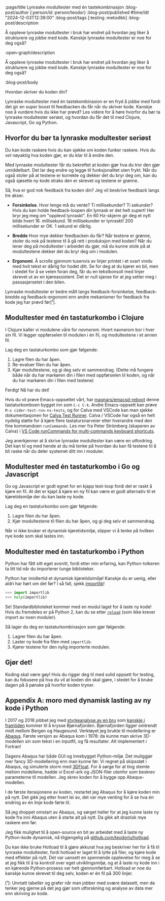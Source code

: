:page/title Lynraske modultester med én tastekombinasjon
:blog-post/author {:person/id :person/teodor}
:blog-post/published #time/ldt "2024-12-03T12:39:00"
:blog-post/tags [:testing :metodikk]
:blog-post/description

Å oppleve lynraske modultester i bruk har endret på hvordan jeg liker å strukturere og jobbe med kode.
Kanskje lynraske modultester er noe for deg også?

:open-graph/description

Å oppleve lynraske modultester i bruk har endret på hvordan jeg liker å strukturere og jobbe med kode.
Kanskje lynraske modultester er noe for deg også?

:blog-post/body

Hvordan skriver du koden din?

Lynraske modultester med én tastekombinasion er en fryd å jobbe med fordi det gir en super boost til feedbacken du får når du skriver kode.
Kanskje noe å vurdere hvis du ikke har prøvd?
Les videre for å høre hvorfor du bør ta lynraske modultester seriøst, og hvordan du får det til med Clojure, Javascript, Go og Python.

## Hvorfor du bør ta lynraske modultester seriøst

Du kan kode raskere hvis du kan sjekke om koden funker raskere.
Hvis du _vet_ nøyaktig hva koden gjør, er du klar til å endre den.

Med lynraske modultester får du bekreftet at koden gjør hva du tror den gjør
umiddelbart.
Det lar deg endre og legge til funksjonalitet uten frykt.
Når du også stoler på at testene er korrekte og dekker det du bryr deg om, kan
du også sjøsette ny kode straks den er skrevet og testene er grønne.

Så, hva er god nok feedback fra koden din?
Jeg vil beskrive feedback langs tre akser.

- **Forsinkelse**.
  Hvor lenge må du vente?
  Ti millisekunder? Ti sekunder?
  Hvis du kan holde feedback-loopen din lynrask er det helt supert!
  Her bryr jeg meg om "opplevd lynraskt".
  En 60 Hz-skjerm gir deg et nytt bilde hvert 16. millisekund.
  16 millisekunder er lynraskt!
  200 millisekunder er OK.
  1 sekund er dårlig.

- **Bredde**
  Hvor mye dekker feedbacken du får?
  Når testene er grønne, stoler du nok på testene til å gå rett i produksjon med
  koden?
  Når du lener deg på modultester i arbeidet du gjør, må du kunne stole på at
  modultestene dekker det du bryr deg om i modulen.

- **Ergonomi**.
  Å scrolle gjennom tusenvis av linjer printet i et svart vindu med hvit tekst er dårlig for hodet ditt.
  Se for deg at du kjører en bil, men i stedet for å se veien foran deg, får du
  en tekstkonsoll med linjer skrevet ut av en kjøreassistent.
  Det er null sjanse for at jeg setter meg i passasjersetet i den bilen.

Lynraske modultester er bedre målt langs feedback-forsinkelse, feedback-bredde
og feedback-ergonomi enn andre mekanismer for feedback fra kode jeg har prøvd
før[¹].

## Modultester med én tastaturkombo i Clojure

I Clojure kaller vi modulene våre for _navnerom_.
Hvert navnerom bor i hver sin fil.
Vi legger oppførselen til modulen i én fil, og modultestene i et annen fil.

Lag deg en tastaturkombo som gjør følgende:

1. Lagre filen du har åpen.
2. Re-evaluer filen du har åpen.
3. Kjør modultestene, og gi deg selv et sammendrag.
   (Dette må fungere både når du har markøren din i filen med oppførselen til
   koden, og når du har markøren din i filen med testene)

Ferdig!
Nå har du det!

Hvis du vil prøve Emacs-oppsettet vårt, har [magnars/emacsd-reboot] denne tastaturkomboen bygget inn som `C-c C-k`.
Andre Emacs-oppsett kan prøve `M-x cider-test-run-ns-tests`, og for Calva med VSCode kan man sjekke dokumentasjonen for [Calva Test Runner].
Calva / VSCode har også en helt nydelig støtte for å kjøre flere tastatursnarveier etter hverandre med den fine kommandoen `runCommands`.
Les mer fra Peter Strömberg (skaperen av Calva) i [VS Code runCommands for multi-commands keyboard shortcuts].

[magnars/emacsd-reboot]: https://github.com/magnars/emacsd-reboot
[Calva Test Runner]: https://calva.io/test-runner
[VS Code runCommands for multi-commands keyboard shortcuts]: https://blog.agical.se/en/posts/vs-code-runcommands-for-multi-commands-keyboard-shortcuts/

Jeg anerkjenner at å skrive lynraske modultester kan være en utfordring.
Det kan til og med hende at du må tenke på hvordan du kan få testene til å bli
raske når du deler systemet ditt inn i moduler.

## Modultester med én tastaturkombo i Go og Javascript

Go og Javascript er godt egnet for en kjapp test-loop fordi det er raskt å kjøre
en fil.
At det er kjapt å kjøre en ny fil kan være et godt alternativ til et
kjøretidsmiljø der du kan laste ny kode.

Lag deg en tastaturkombo som gjør følgende:

1. Lagre filen du har åpen.
2. Kjør modultestene til filen du har åpen, og gi deg selv et sammendrag.

Når vi ikke bruker et dynamisk kjøretidsmiljø, slipper vi å tenke på hvilken nye
kode som skal lastes inn.

## Modultester med én tastaturkombo i Python

Python har fått sitt eget avsnitt, fordi etter min erfaring, kan Python-tolkeren
ta litt tid når du importerer tunge biblioteker.

Python har imidlertid et dynamisk kjøretidsimiljø!
Kanskje du er uenig, eller aldri har hørt om det før?
I så fall, sjekk [importlib]!

[importlib]: https://docs.python.org/3/library/importlib.html

```python
>>> import importlib
>>> help(importlib)
```

Se!
Standardbiblioteket kommer med en modul laget for å laste ny kode!
Hvis du fremdeles er på Python 2, kan du se etter [`reload`] (som ikke krever
import av noen moduler).

[`reload`]: https://docs.python.org/2.7/library/functions.html#reload

Så lager du deg en tastaturkombinasjon som gjør følgende:

1. Lagrer filen du har åpen.
2. Laster ny kode fra filen med `importlib`.
3. Kjører testene for den nylig importerte modulen.

## Gjør det!

Koding skal være gøy!
Hvis du rigger deg til med solid oppsett for testing, kan du fokusere på hva du
vil at koden din skal gjøre, i stedet for å bruke dagen på å pønske på hvorfor
koden tryner.

## Appendix A: moro med dynamisk lasting av ny kode i Python

I 2017 og 2018 jobbet jeg med [styrkeanalyse av en bru] som [kanskje i framtiden]
kommer til å krysse Bjørnafjorden.
Bjørnafjorden ligger omtrendt midt mellom Bergen og Haugesund.
Verktøyet jeg brukte til modellering er [Abaqus].
Første versjon av Abaqus kom i 1978: da kunne man skrive 3D-modellen sin som tekst i en inputfil, og få resultater.
Alt implementert i Fortran!

[styrkeanalyse av en bru]: https://www.vegvesen.no/globalassets/vegprosjekter/utbygging/e39stordos/vedlegg/sbj-30-c3-nor-90-re-100-summary-report-rev-0.pdf?v=499082
[kanskje i framtiden]: https://www.vegvesen.no/vegprosjekter/europaveg/e39stordos/fjordkryssing-bjornafjorden/

Dagens Abaqus har både GUI og innebygget Python-miljø.
Det muliggjør mer fancy 3D-modellering enn man kunne før.
Vi regnet på skipsstøt i Abaqus, og simulerte storm med [3DFloat].
For å sørge for at ting stemte mellom modellene, hadde vi Excel-ark og
JSON-filer utenfor som beskrev parameterne til modellen.
Jeg skrev koden for å bygge opp Abaqus-modellen.

I de første iterasjonene av koden, restartet jeg Abaqus for å kjøre koden min på
nytt.
Det gikk jeg etter hvert lei av, det var mye venting for å se hva én endring av
én linje kode førte til.

Så jeg droppet omstart av Abaqus, og sørget heller for at jeg kunne laste ny
kode fra inni Abaqus uten å starte alt på nytt.
Da gikk alt drastisk mye raskere enn før.

Jeg fikk mulighet til å open-source en bit av arbeidet med å laste ny
Python-kode dynamisk, nå tilgjengelig på [github.com/teodorlu/hotload].

Du kan ikke bruke Hotload til å gjøre akkurat hva jeg beskriver her for å få til
lynraske modultester, fordi hotload er laget til å lytte på filer, og kjøre kode med effekter på nytt.
Det var uansett en spennende opplevelse for meg å se at jeg fikk til å ta
kontroll over eget utviklingsmiljø, og at å laste ny kode inn i en kjørende
Python-prosess var helt gjennomførbart.
Hotload er noe du kanskje kunne skrevet til deg selv, koden er én fil på 300 linjer.

[3DFloat]: https://ife.no/en/service/3dfloat/
[Abaqus]: https://en.wikipedia.org/wiki/Abaqus
[github.com/teodorlu/hotload]: https://github.com/teodorlu/hotload

[¹]: Unntatt tabeller og grafer når man jobber med svære datasett, men da
     tenker jeg gjerne på det jeg gjør som utforskning og analyse av data mer enn skriving
     av kode.
